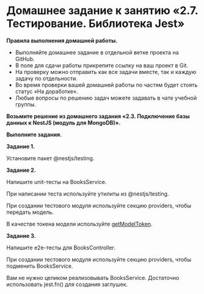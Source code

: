 # Домашнее задание к занятию «2.7. Тестирование. Библиотека Jest»

**Правила выполнения домашней работы.**
* Выполняйте домашнее задание в отдельной ветке проекта на GitHub.
* В поле для сдачи работы прикрепите ссылку на ваш проект в Git.
* На проверку можно отправить как все задачи вместе, так и каждую задачу по отдельности. 
* Во время проверки вашей домашней работы по частям будет стоять статус «На доработке».
* Любые вопросы по решению задач можете задавать в чате учебной группы.

**Возьмите решение из домашнего задания «2.3. Подключение базы данных к NestJS (модуль для MongoDB)».**

**Выполните задания.**

**Задание 1.**

Установите пакет @nestjs/testing.

**Задание 2.**

Напишите unit-тесты на BooksService.

При написании теста используйте утилиты из @nestjs/testing.

При создании тестового модуля используйте секцию providers, чтобы передать модель.

В качестве токена модели используйте [getModelToken](https://docs.nestjs.com/techniques/mongodb#testing).

**Задание 3.**

Напишите e2e-тесты для BooksController.

При создании тестового модуля используйте секцию providers, чтобы подменить BooksService.

Вам не нужно целиком реализовывать BooksService. Достаточно использовать jest.fn() для создания заглушек.
